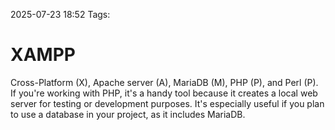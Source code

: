 2025-07-23 18:52
Tags: 

# XAMPP

Cross-Platform (X), Apache server (A), MariaDB (M), PHP (P), and Perl (P). If you're working with PHP, it's a handy tool because it creates a local web server for testing or development purposes. It's especially useful if you plan to use a database in your project, as it includes MariaDB.